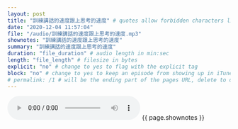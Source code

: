 ```yaml
---
layout: post
title: "訓練講話的速度跟上思考的速度" # quotes allow forbidden characters like the colon
date: "2020-12-04 11:57:04"
file: "/audio/訓練講話的速度跟上思考的速度.mp3"
shownotes: "訓練講話的速度跟上思考的速度"
summary: "訓練講話的速度跟上思考的速度"
duration: "file_duration" # audio length in min:sec
length: "file_length" # filesize in bytes
explicit: "no" # change to yes to flag with the explicit tag
block: "no" # change to yes to keep an episode from showing up in iTunes
# permalink: /1 # will be the ending part of the pages URL, delete to default to the title
---
```


<audio controls>
<source src="{{site.url}}{{site.baseurl}}{{ page.file }}" type="audio/x-mp3">
Your browser does not support the audio element.
</audio>
{{ page.shownotes }}
